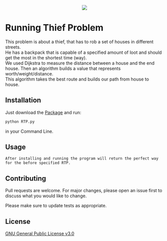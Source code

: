 <p align=center><img src="https://media.giphy.com/media/ZIzN7YWNuTUYg/giphy.gif"/></p>

# Running Thief Problem

This problem is about a thief, that has to rob a set of houses in different streets. <br>
He has a backpack that is capable of a specified amount of loot and should get the most in the shortest time (way).<br>
We used Dijkstra to measure the distance between a house and the end house. Then an algorithm builds a value that represents worth/weight/distance. <br>
This algorithm takes the best route and builds our path from house to house.

## Installation

Just download the [Package](https://github.com/jancodet/Running-Thief-Problem) and run:

```bash
python RTP.py
```
in your Command Line.

## Usage

```
After installing and running the program will return the perfect way for the before specified RTP.
```

## Contributing
Pull requests are welcome. For major changes, please open an issue first to discuss what you would like to change.

Please make sure to update tests as appropriate.

## License
[GNU General Public License v3.0](https://github.com/jancodet/Running-Thief-Problem/blob/main/LICENSE)
